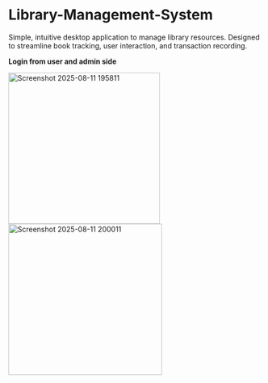 # Library-Management-System
Simple, intuitive desktop application to manage library resources. Designed to streamline book tracking, user interaction, and transaction recording.


**Login from user and admin side**


<img width="300" height="300" alt="Screenshot 2025-08-11 195811" src="https://github.com/user-attachments/assets/0e6424e9-f40f-4188-876e-acdf2097e63c" />
<img width="304" height="300" alt="Screenshot 2025-08-11 200011" src="https://github.com/user-attachments/assets/dba1dd73-d5cd-4622-8bf2-a747a5ce5e57" />
